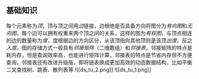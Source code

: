 ## 基础知识

每个元素称为*顶*，顶与顶之间用*边*链接，边根绝是否具备方向将图分为*有向图*和*无向图*，每个边可以拥有权重来两个顶之间的关系，这样的图为*有权图*，与顶点相连的边的数量称为*度*，度根据边的方向区分，从该顶指向其他顶则是该顶*出度*，反之*入度*。图的存储方式一般具有*邻接矩阵*（二维数组）和*邻接表*，邻接矩阵的特点是耗内存，但是查询效率高，也能进行矩阵计算，邻接表的特点是节省内存但不方便查询，邻接表还有改进升级版，即将链表换成更加高效的动态数据结构，比如平衡二叉查找树、跳表、散列表等
![[ds_tu_2.png]]
![[ds_tu_1.png]]
